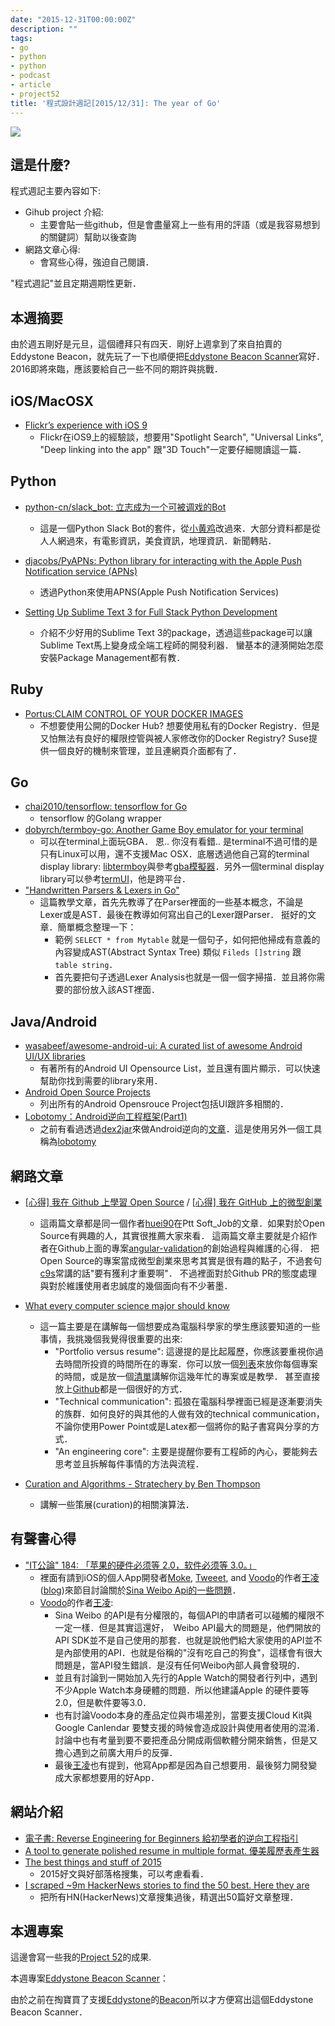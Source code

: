 ```yaml
---
date: "2015-12-31T00:00:00Z"
description: ""
tags:
- go
- python
- python
- podcast
- article
- project52
title: '程式設計週記[2015/12/31]: The year of Go'
---
```


![](https://pbs.twimg.com/media/CXA1ikHWMAA5ckZ.png)


## 這是什麼?

程式週記主要內容如下:

- Gihub project 介紹:
	- 主要會貼一些github，但是會盡量寫上一些有用的評語（或是我容易想到的關鍵詞）幫助以後查詢
- 網路文章心得:
	- 會寫些心得，強迫自己閱讀．

"程式週記"並且定期週期性更新．

## 本週摘要

由於週五剛好是元旦，這個禮拜只有四天．剛好上週拿到了來自拍賣的Eddystone Beacon，就先玩了一下也順便把[Eddystone Beacon Scanner](https://github.com/kkdai/EddystoneScanner)寫好． 2016即將來臨，應該要給自己一些不同的期許與挑戰．

## iOS/MacOSX

- [Flickr’s experience with iOS 9](http://code.flickr.net/2015/11/18/flickrs-experience-with-ios-9/?utm_campaign=CodeTengu&utm_medium=email&utm_source=CodeTengu_22)
	- Flickr在iOS9上的經驗談，想要用"Spotlight Search", "Universal Links", "Deep linking into the app" 跟"3D Touch"一定要仔細閱讀這一篇．

## Python

- [python-cn/slack_bot: 立志成为一个可被调戏的Bot](https://github.com/python-cn/slack_bot)
	- 這是一個Python Slack Bot的套件，從[小黄鸡](https://github.com/wong2/xiaohuangji)改過來．大部分資料都是從人人網過來，有電影資訊，美食資訊，地理資訊．新聞轉貼．

- [djacobs/PyAPNs:  Python library for interacting with the Apple Push Notification service (APNs)](https://github.com/djacobs/PyAPNs)
	- 透過Python來使用APNS(Apple Push Notification Services)

- [Setting Up Sublime Text 3 for Full Stack Python Development](https://goo.gl/tn7hP0)
	- 介紹不少好用的Sublime Text 3的package，透過這些package可以讓Sublime Text馬上變身成全端工程師的開發利器． 蠻基本的漣漪開始怎麼安裝Package Management都有教．

## Ruby

- [Portus:CLAIM CONTROL OF YOUR DOCKER IMAGES](http://port.us.org/)
	- 不想要使用公開的Docker Hub? 想要使用私有的Docker Registry．但是又怕無法有良好的權限控管與被人家修改你的Docker Registry? Suse提供一個良好的機制來管理，並且連網頁介面都有了．

## Go

- [chai2010/tensorflow: tensorflow for Go](https://github.com/chai2010/tensorflow)
	- tensorflow 的Golang wrapper
- [dobyrch/termboy-go: Another Game Boy emulator for your terminal](https://github.com/dobyrch/termboy-go)
	- 可以在terminal上面玩GBA． 恩.. 你沒有看錯.. 是terminal不過可惜的是只有Linux可以用，還不支援Mac OSX．底層透過他自己寫的terminal display library: [libtermboy](https://github.com/dobyrch/libtermboy)與參考[gba模擬器](https://github.com/djhworld/gomeboycolor)．另外一個terminal display library可以參考[termUI](https://github.com/gizak/termui)，他是跨平台．
- ["Handwritten Parsers & Lexers in Go"](https://blog.gopheracademy.com/advent-2014/parsers-lexers/)
	- 這篇教學文章，首先先教導了在Parser裡面的一些基本概念，不論是Lexer或是AST．最後在教導如何寫出自己的Lexer跟Parser． 挺好的文章．簡單概念整理一下：
		- 範例 `SELECT * from Mytable` 就是一個句子，如何把他掃成有意義的內容變成AST(Abstract Syntax Tree) 類似 `Fileds []string` 跟 `table string`．
		- 首先要把句子透過Lexer Analysis也就是一個一個字掃描．並且將你需要的部份放入該AST裡面．

## Java/Android 

- [wasabeef/awesome-android-ui: A curated list of awesome Android UI/UX libraries](https://github.com/wasabeef/awesome-android-ui)
	- 有著所有的Android UI Opensource List，並且還有圖片顯示．可以快速幫助你找到需要的library來用．
- [Android Open Source Projects](http://www.java2s.com/Open-Source/Android_Free_Code/index.htm)
	- 列出所有的Android Opensrouce Project包括UI跟許多相關的．
- [Lobotomy：Android逆向工程框架(Part1)](http://bit.ly/1mlrW0m)
	- 之前有看過透過[dex2jar](https://github.com/pxb1988/dex2jar)來做Android逆向的[文章](http://www.freebuf.com/articles/others-articles/90203.html)．這是使用另外一個工具稱為[lobotomy](https://github.com/rotlogix/lobotomy)

## 網路文章

- [[心得] 我在 Github 上學習 Open Source](https://www.ptt.cc/bbs/Soft_Job/M.1450191221.A.65D.html) / [[心得] 我在 GitHub 上的微型創業](https://www.ptt.cc/bbs/Soft_Job/M.1451013282.A.AD4.html)
	- 這兩篇文章都是同一個作者[huei90](https://github.com/huei90)在Ptt Soft_Job的文章．如果對於Open Source有興趣的人，其實很推薦大家來看． 這兩篇文章主要就是介紹作者在Github上面的專案[angular-validation](https://github.com/huei90/angular-validation)的創始過程與維護的心得．  把Open Source的專案當成微型創業來思考其實是很有趣的點子，不過套句[c9s](http://github.com/c9s)常講的話"要有獲利才重要啊"． 不過裡面對於Github PR的態度處理與對於維護使用者忠誠度的幾個面向有不少著墨．

- [What every computer science major should know](http://matt.might.net/articles/what-cs-majors-should-know/)
	- 這一篇主要是在講解每一個想要成為電腦科學家的學生應該要知道的一些事情，我挑幾個我覺得很重要的出來:
		- "Portfolio versus resume": 這邊提的是比起履歷，你應該要重視你過去時間所投資的時間所在的專案．你可以放一個[列表](http://www.mjbshaw.com/)來放你每個專案的時間，或是放一個[清單](http://ezyang.com/)講解你這幾年忙的專案或是教學． 甚至直接放上[Github](http://pydanny.blogspot.tw/2011/08/github-is-my-resume.html)都是一個很好的方式．
		- "Technical communication": 孤狼在電腦科學裡面已經是逐漸要消失的族群．如何良好的與其他的人做有效的technical communication，不論你使用Power Point或是Latex都一個將你的點子書寫與分享的方式． 
		- "An engineering core": 主要是提醒你要有工程師的內心，要能夠去思考並且拆解每件事情的方法與流程．
- [Curation and Algorithms - Stratechery by Ben Thompson](https://stratechery.com/2015/curation-and-algorithms/)
	- 講解一些策展(curation)的相關演算法．
	
## 有聲書心得

- ["IT公論" 184: 「苹果的硬件必须等 2.0，软件必须等 3.0。」](https://ipn.li/itgonglun/184/)   
	- 裡面有請到iOS的個人App開發者[Moke](http://moke.com/moke/), [Tweeet](http://moke.com/tweeet/), and [Voodo](http://moke.com/voodo/)的作者[王凌](https://twitter.com/an0/lists)([blog](http://wangling.me/))來節目討論關於[Sina Weibo Api的一些問題](http://wangling.me/2015/06/to-sina-weibo-open-platform.html)．
	- [Voodo](http://moke.com/voodo/)的作者[王凌](https://twitter.com/an0/lists):
		- Sina Weibo 的API是有分權限的，每個API的申請者可以碰觸的權限不一定一樣．但是其實這還好，　Weibo API最大的問題是，他們開放的API SDK並不是自己使用的那套．也就是說他們給大家使用的API並不是內部使用的API．也就是俗稱的"沒有吃自己的狗食"，這樣會有很大問題是，當API發生錯誤．是沒有任何Weibo內部人員會發現的．
		- 並且有討論到一開始加入先行的Apple Watch的開發者行列中，遇到不少Apple Watch本身硬體的問題．所以他建議Apple 的硬件要等2.0，但是軟件要等3.0．
		- 也有討論Voodo本身的產品定位與市場差別，當要支援Cloud Kit與 Google Canlendar 要雙支援的時候會造成設計與使用者使用的混淆．討論中也有考量到要不要把產品分開成兩個軟體分開來銷售，但是又擔心遇到之前廣大用戶的反彈．
		- 最後[王凌](https://twitter.com/an0/lists)也有提到，他寫App都是因為自己想要用．最後努力開發變成大家都想要用的好App．

## 網站介紹

- [電子書: Reverse Engineering for Beginners 給初學者的逆向工程指引](http://beginners.re/)
- [A tool to generate polished resume in multiple format. 優美履歷表產生器](http://bit.ly/1QX9YyC)
- [The best things and stuff of 2015](http://blog.fogus.me/2015/12/29/the-best-things-and-stuff-of-2015/)
	- 2015好文與好部落格搜集，可以考慮看看．
- [I scraped ~9m HackerNews stories to find the 50 best. Here they are ](https://medium.com/swlh/best-of-2015-pfffffffft-79d9b014f4de#.3icp7nsby)
	- 把所有HN(HackerNews)文章搜集過後，精選出50篇好文章整理．


## 本週專案

這邊會寫一些我的[Project 52](https://github.com/kkdai/project52)的成果.

本週專案[Eddystone Beacon Scanner](https://github.com/kkdai/EddystoneScanner)：

由於之前在掏寶買了支援[Eddystone](https://github.com/google/eddystone)的[Beacon](http://goo.gl/OIGaWU)所以才方便寫出這個Eddystone Beacon Scanner．
